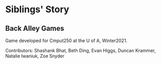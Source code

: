 # Siblings' Story

## Back Alley Games

Game developed for Cmput250 at the U of A, Winter2021.

Contributors: Shashank Bhat, Beth Ding, Evan Higgs, Duncan Krammer, Natalie Iwaniuk, Zoe Snyder

